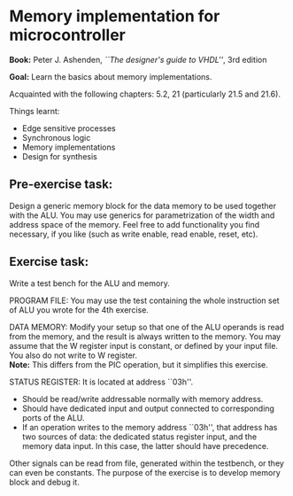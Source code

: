  
Memory implementation for microcontroller 
===========================================

**Book:** Peter J. Ashenden, *``The designer's guide to VHDL''*, 3rd edition

**Goal:** Learn the basics about memory implementations. 

Acquainted with  the following chapters: 5.2, 21 (particularly 21.5 and 21.6).

Things learnt:
*  Edge sensitive processes
*  Synchronous logic 
*  Memory implementations
*  Design for synthesis

Pre-exercise task:
------------------

Design a generic  memory block for the  data memory
to be used together with the ALU. You may use
generics for parametrization of the width and address space of the memory.
Feel free to add functionality you find necessary, if you like (such as write enable, read enable, reset, etc).

Exercise task:
--------------

Write a test bench for the ALU and memory.

PROGRAM FILE: You may use the test containing the whole
instruction set of ALU you wrote for the 4th exercise.  

DATA MEMORY: Modify your setup so that one of the ALU operands is read from the memory, 
and the  result is always written to the memory. You may assume that
the W register input is constant, or defined by your input file. You also do not
write to W register.   
**Note:** This differs from the PIC operation, but it simplifies this
exercise.

STATUS REGISTER: It is located at address ``03h''. 
*  Should be read/write addressable normally with memory address.
*  Should have dedicated input and output connected to corresponding
        ports of the ALU.
*  If an operation writes to the  memory address ``03h'', that address
        has two sources of data: the dedicated status register input, and the memory
        data input. In this case, the latter should have precedence.

Other signals can be read from file, generated within the testbench, or
they can even be constants. The purpose of the exercise is to develop memory block and debug
it.

